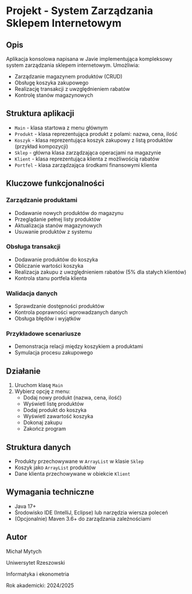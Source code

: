 # Projekt - System Zarządzania Sklepem Internetowym

## Opis
Aplikacja konsolowa napisana w Javie implementująca kompleksowy system zarządzania sklepem internetowym. Umożliwia:
- Zarządzanie magazynem produktów (CRUD)
- Obsługę koszyka zakupowego
- Realizację transakcji z uwzględnieniem rabatów
- Kontrolę stanów magazynowych

## Struktura aplikacji
- `Main` - klasa startowa z menu głównym
- `Produkt` - klasa reprezentująca produkt z polami: nazwa, cena, ilość
- `Koszyk` - klasa reprezentująca koszyk zakupowy z listą produktów (przykład kompozycji)
- `Sklep` - główna klasa zarządzająca operacjami na magazynie
- `Klient` - klasa reprezentująca klienta z możliwością rabatów
- `Portfel` - klasa zarządzająca środkami finansowymi klienta

## Kluczowe funkcjonalności

### Zarządzanie produktami
- Dodawanie nowych produktów do magazynu
- Przeglądanie pełnej listy produktów
- Aktualizacja stanów magazynowych
- Usuwanie produktów z systemu

### Obsługa transakcji
- Dodawanie produktów do koszyka
- Obliczanie wartości koszyka
- Realizacja zakupu z uwzględnieniem rabatów (5% dla stałych klientów)
- Kontrola stanu portfela klienta

### Walidacja danych
- Sprawdzanie dostępności produktów
- Kontrola poprawności wprowadzanych danych
- Obsługa błędów i wyjątków

### Przykładowe scenariusze
- Demonstracja relacji między koszykiem a produktami
- Symulacja procesu zakupowego

## Działanie
1. Uruchom klasę `Main`
2. Wybierz opcję z menu:
   - Dodaj nowy produkt (nazwa, cena, ilość)
   - Wyświetl listę produktów
   - Dodaj produkt do koszyka
   - Wyświetl zawartość koszyka
   - Dokonaj zakupu
   - Zakończ program

## Struktura danych
- Produkty przechowywane w `ArrayList` w klasie `Sklep`
- Koszyk jako `ArrayList` produktów
- Dane klienta przechowywane w obiekcie `Klient`

## Wymagania techniczne
- Java 17+
- Środowisko IDE (IntelliJ, Eclipse) lub narzędzia wiersza poleceń
- (Opcjonalnie) Maven 3.6+ do zarządzania zależnościami

## Autor
Michał Mytych

Uniwersytet Rzeszowski

Informatyka i ekonometria  

Rok akademicki: 2024/2025
